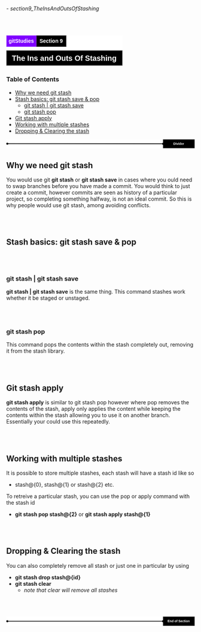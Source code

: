 ###### - section9_TheInsAndOutsOfStashing

<br>

<!-- Section Header -->

![section9Header](../src/doc/section9Header.png 'Section 9 Header')

<!-- Table of Contents -->

### **Table of Contents**

+ [Why we need git stash](#why-we-need-git-stash)
+ [Stash basics: git stash save & pop](#stash-basics-git-stash-save--pop)
    - [git stash | git stash save](#git-stash--git-stash-save)
    - [git stash pop](#git-stash-pop)
+ [Git stash apply](#git-stash-apply)
+ [Working with multiple stashes](#working-with-multiple-stashes)
+ [Dropping & Clearing the stash](#dropping--clearing-the-stash)

![divider](../src/doc/divider.png 'Divider')

<!-- Start of Document -->

## **Why we need git stash**

You would use git **git stash** or **git stash save** in cases where you ould need to swap branches before you have made a commit. You would think to just create a commit, however commits are seen as history of a particular project, so completing something halfway, is not an ideal commit. So this is why people would use git stash, among avoiding conflicts.

<br>
<br>

##  **Stash basics: git stash save & pop**

<br>
<br>

### **git stash | git stash save**

**git stash | git stash save** is the same thing. This command stashes work whether it be staged or unstaged.

<br>
<br>

### **git stash pop**

This command pops the contents within the stash completely out, removing it from the stash library. 

<br>
<br>

## **Git stash apply**

**git stash apply** is similar to git stash pop however where pop removes the contents of the stash, apply only applies the content while keeping the contents within the stash allowing you to use it on another branch. Essentially your could use this repeatedly.

<br>
<br>

## **Working with multiple stashes**

It is possible to store multiple stashes, each stash will have a stash id like so
* stash@{0}, stash@{1} or stash@{2} etc.

To retreive a particular stash, you can use the pop or apply command with the stash id
* **git stash pop stash@{2}** or **git stash apply stash@{1}**

<br>
<br>

## **Dropping & Clearing the stash**

You can also completely remove all stash or just one in particular by using
* **git stash drop stash@{id}**
* **git stash clear**
    * _note that clear will remove all stashes_

<br>
<br>

<!-- End of Document -->

![endDivider](../src/doc/endDivider.png 'End of Document')